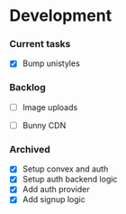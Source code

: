 # Development

### Current tasks

- [x] Bump unistyles

### Backlog

- [ ] Image uploads

- [ ] Bunny CDN

### Archived

- [x] Setup convex and auth
- [x] Setup auth backend logic
- [x] Add auth provider
- [x] Add signup logic
